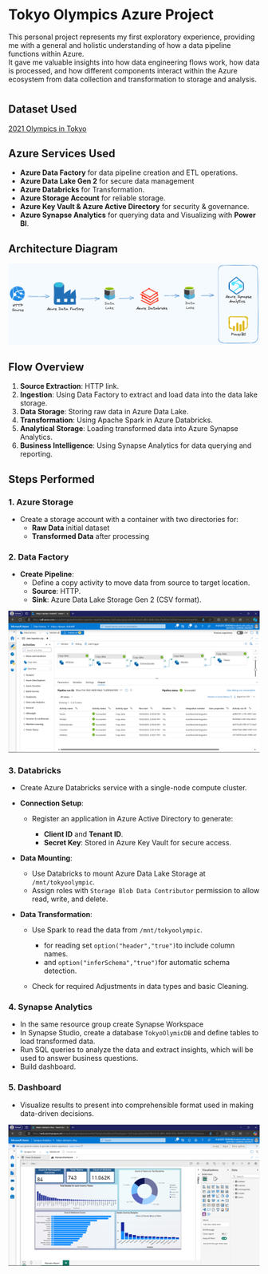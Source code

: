 # Tokyo Olympics Azure Project
This personal project represents my first exploratory experience, providing me with a general and holistic understanding of how a data pipeline functions within Azure.<br> It gave me valuable insights into how data engineering flows work, how data is processed, and how different components interact within the Azure ecosystem from data collection and transformation to storage and analysis.



#
## Dataset Used

[2021 Olympics in Tokyo](https://www.kaggle.com/datasets/arjunprasadsarkhel/2021-olympics-in-tokyo)



## Azure Services Used

- **Azure Data Factory** for data pipeline creation and ETL operations.
- **Azure Data Lake Gen 2** for secure data management
- **Azure Databricks** for Transformation.
- **Azure Storage Account** for reliable storage.
- **Azure Key Vault & Azure Active Directory** for security & governance.
- **Azure Synapse Analytics** for querying data and Visualizing with **Power BI**.


## Architecture Diagram

![](img/pipeline.png)

## Flow Overview

1. **Source Extraction**: HTTP link.
2. **Ingestion**: Using Data Factory to extract and load data into the data lake storage.
3. **Data Storage**: Storing raw data in Azure Data Lake.
4. **Transformation**: Using Apache Spark in Azure Databricks.
6. **Analytical Storage**: Loading transformed data into Azure Synapse Analytics.
7. **Business Intelligence**: Using Synapse Analytics for data querying and reporting.





## Steps Performed

### 1. Azure Storage
- Create a storage account with a container with two directories for:
  - **Raw Data** initial dataset
  - **Transformed Data** after processing

### 2. Data Factory
- **Create Pipeline**:
  - Define a copy activity to move data from source to target location.
  - **Source**: HTTP.
  - **Sink**: Azure Data Lake Storage Gen 2 (CSV format).


![](img/Screenshot(34).png)

### 3. Databricks
- Create Azure Databricks service with a single-node compute cluster.
- **Connection Setup**:
  - Register an application in Azure Active Directory to generate:
 
    - **Client ID** and **Tenant ID**.
    - **Secret Key**: Stored in Azure Key Vault for secure access.

- **Data Mounting**:
  - Use Databricks to mount Azure Data Lake Storage at `/mnt/tokyoolympic`.
  - Assign roles with `Storage Blob Data Contributor` permission to allow read, write, and delete.

- **Data Transformation**:
  - Use Spark to read the data from `/mnt/tokyoolympic`.
  
    - for reading set `option("header","true")`to include column names.
    - and `option("inferSchema","true")`for automatic schema detection.

  - Check for required Adjustments in data types and basic Cleaning.

### 4. Synapse Analytics
- In the same resource group create Synapse Workspace
- In Synapse Studio, create a database `TokyoOlymicDB` and define tables to load transformed data.
- Run SQL queries to analyze the data and extract insights, which will be used to answer business questions.
- Build dashboard.

 
### 5. Dashboard
- Visualize results to present into comprehensible format used in making data-driven decisions.


 ![](img/Screenshot(36).png)


